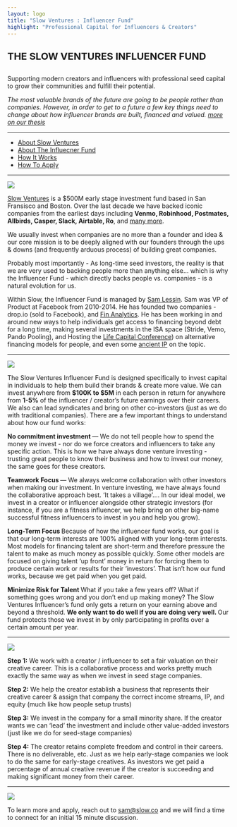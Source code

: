 ```yaml
---
layout: logo
title: "Slow Ventures : Influencer Fund"
highlight: "Professional Capital for Influencers & Creators"
---
```


<h4 style="font-size: 22px">THE SLOW VENTURES INFLUENCER FUND</h4> 

Supporting modern creators and influencers with professional seed capital to grow their communities and fulfill their potential.

*The most valuable brands of the future are going to be people rather than companies.  However, in order to get to a future a few key things need to change about how influencer brands are built, financed and valued. [more on our thesis](http://influence.slow.co/thesis)*

<hr>

<ul>
  <li><a href="#sv">About Slow Ventures</a></li>
  <li><a href="#if">About The Influecner Fund</a></li>
  <li><a href="#how">How It Works</a></li>  
  <li><a href="#apply">How To Apply</a></li>
</ul>
  
<hr>

<img id="sv" src="http://influence.slow.co/about.png" max-width="100%">

[Slow Ventures](https://www.slow.co) is a $500M early stage investment fund based in San Fransisco and Boston.  Over the last decade we have backed iconic companies from the earliest days including <b>Venmo, Robinhood, Postmates, Allbirds, Casper, Slack, Airtable, Ro</b>, and [many more](https://http://main.slow.co/about/).  

We usually invest when companies are no more than a founder and idea & our core mission is to be deeply aligned with our founders through the ups & downs (and frequently arduous process) of building great companies.

Probably most importantly - As long-time seed investors, the reality is that we are very used to backing people more than anything else… which is why the Influencer Fund - which directly backs people vs. companies - is a natural evolution for us. 

Within Slow, the Influencer Fund is managed by [Sam Lessin](https://www.twitter.com/lessin).  Sam was VP of Product at Facebook from 2010-2014.  He has founded two companies - drop.io (sold to Facebook), and [Fin Analytics](https://www.fin.com).  He has been working in and around new ways to help individuals get access to financing beyond debt for a long time, making several investments in the ISA space (Stride, Vemo, Pando Pooling), and Hosting the [Life Capital Conference](http://www.lifecapital.com/)) on alternative financing models for people, and even some [ancient IP](https://patents.google.com/patent/US20020133445A1/en?oq=samuel+lessin+marketplace) on the topic. 

<hr>


<img id="if" src="http://influence.slow.co/fund.png" max-width="100%">

The Slow Ventures Influencer Fund is designed specifically to invest capital in individuals to help them build their brands & create more value.  We can invest anywhere from **$100K to $5M** in each person in return for anywhere from **1-5%** of the influencer / creator’s future earnings over their careers.  We also can lead syndicates and bring on other co-investors (just as we do with traditional companies).  There are a few important things to understand about how our fund works: 

<b> No commitment investment </b> — We do not tell people how to spend the money we invest - nor do we force creators and influencers to take any specific action.  This is how we have always done venture investing - trusting great people to know their business and how to invest our money, the same goes for these creators.

<b> Teamwork Focus </b> — We always welcome collaboration with other investors when making our investment.  In venture investing, we have always found the collaborative approach best. ‘It takes a village’…. In our ideal model, we invest in a creator or influencer alongside other strategic investors (for instance, if you are a fitness influencer, we help bring on other big-name successful fitness influencers to invest in you and help you grow).  

<b> Long-Term Focus </b> Because of how the influencer fund works, our goal is that our long-term interests are 100% aligned with your long-term interests.  Most models for financing talent are short-term and therefore pressure the talent to make as much money as possible quickly.  Some other models are focused on giving talent ‘up front’ money in return for forcing them to produce certain work or results for their ‘investors’.  That isn’t how our fund works, because we get paid when you get paid.

<b> Minimize Risk for Talent </b> What if you take a few years off?  What if something goes wrong and you don’t end up making money?  The Slow Ventures Influencer’s fund only gets a return on your earning above and beyond a threshold.   <b> We only want to do well if you are doing very well. </b> Our fund protects those we invest in by only participating in profits over a certain amount per year.  

<hr>

<img id="how" src="http://influence.slow.co/how.png" max-width="100%">

<b>Step 1:</b> We work with a creator / influencer to set a fair valuation on their creative career.  This is a collaborative process and works pretty much exactly the same way as when we invest in seed stage companies.

<b>Step 2:</b> We help the creator establish a business that represents their creative career & assign that company the correct income streams, IP, and equity (much like how people setup trusts)

<b>Step 3:</b> We invest in the company for a small minority share.  If the creator wants we can ‘lead’ the investment and include other value-added investors (just like we do for seed-stage companies)

<b>Step 4:</b> The creator retains complete freedom and control in their careers.  There is no deliverable, etc.  Just as we help early-stage companies we look to do the same for early-stage creatives.  As investors we get paid a percentage of annual creative revenue if the creator is succeeding and making significant money from their career.

<hr>

<img id="apply" src="http://influence.slow.co/more.png" max-width="100%">

To learn more and apply, reach out to <a href="mailto:sam@slow.co">sam@slow.co</a> and we will find a time to connect for an initial 15 minute discussion.
 









